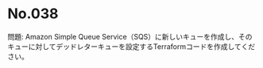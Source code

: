 # No.038

問題: Amazon Simple Queue Service（SQS）に新しいキューを作成し、そのキューに対してデッドレターキューを設定するTerraformコードを作成してください。
